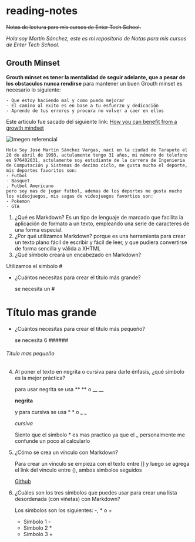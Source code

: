# reading-notes
~~Notas de lectura para mis cursos de Enter Tech School.~~

*Hola soy Martín Sánchez, este es mi repositorio de Notas para mis cursos de Enter Tech School.*

## Grouth Minset

**Grouth minset es tener la mentalidad de seguir adelante, que a pesar de los obstaculos nunca rendirse**
para mantener un buen Grouth minset es necesario lo siguiente:
```
- Que estoy haciendo mal y como puedo mejorar
- El camino al exito es en base a tu esfuerzo y dedicación
- Aprende de tus errores y procura no volver a caer en ellos
```
Este articulo fue sacado del siguiente link:
[How you can benefit from a growth mindset](https://www.atlassian.com/blog/inside-atlassian/growth-mindset)

![Imegen referencial](https://avatars.githubusercontent.com/u/42150007?v=4)
```
Hola Soy José Martín Sánchez Vargas, nací en la ciudad de Tarapoto el 20 de abril de 1993, actulamente tengo 31 años, mi número de telefono es 976402031, actulamente soy estudiante de la carrera de Ingenieria de Computación y Sistemas de decimo ciclo, me gusta mucho el deporte, mis deportes favoritos son:
- Futbol
- Basquet
. Futbol Americano
pero soy mas de jugar futbol, ademas de los deportes me gusta mucho los videojuegos, mis sagas de videojuegos favortios son:
- Pokemon
- GTA
```
1. ¿Qué es Markdown?
Es un tipo de lenguaje de marcado que facilita la aplicación de formato a un texto, empleando una serie de caracteres de una forma especial.
2. ¿Por qué utilizamos Markdown?
porque es una herramienta para crear un texto plano fácil de escribir y fácil de leer, y que pudiera convertirse de forma sencilla y válida a XHTML
3. ¿Qué símbolo creará un encabezado en Markdown?
   
Utilizamos el simbolo #
+ ¿Cuántos necesitas para crear el título más grande?

  se necesita un #
# Título mas grande
+ ¿Cuántos necesitas para crear el título más pequeño?

  se necesita 6 ######
###### Título mas pequeño
4. Al poner el texto en negrita o cursiva para darle énfasis, ¿qué símbolo es la mejor práctica?

   para usar negrita se usa ** ** o __ __
   
   **negrita**
   
   y para cursiva se usa * * o _ _
   
   *cursiva*

   Siento que el simbolo * es mas practico ya que el _ personalmente me confunde un poco al calcularlo
6. ¿Cómo se crea un vínculo con Markdown?

   Para crear un vínculo se empieza con el texto entre [] y luego se agrega el link del vinculo entre (), ambos simbolos seguidos

   [Github](https://github.com)
   
8. ¿Cuáles son los tres símbolos que puedes usar para crear una lista desordenada (con viñetas) con Markdown?

   Los simbolos son los siguientes: -, * o +
   - Símbolo 1 -
   - Símbolo 2 *
   - Símbolo 3 +
